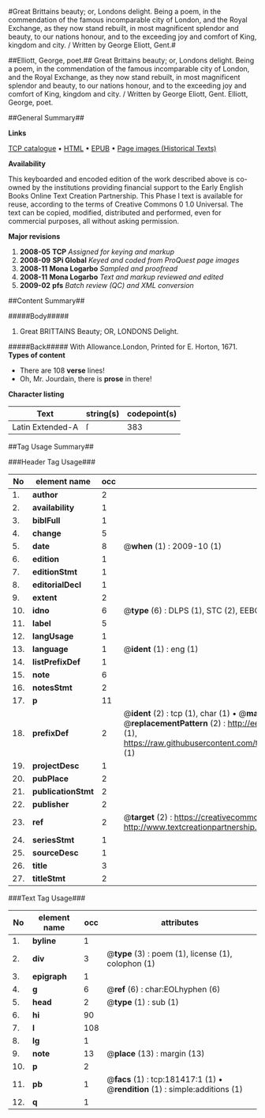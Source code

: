 #Great Brittains beauty; or, Londons delight. Being a poem, in the commendation of the famous incomparable city of London, and the Royal Exchange, as they now stand rebuilt, in most magnificent splendor and beauty, to our nations honour, and to the exceeding joy and comfort of King, kingdom and city. / Written by George Eliott, Gent.#

##Elliott, George, poet.##
Great Brittains beauty; or, Londons delight. Being a poem, in the commendation of the famous incomparable city of London, and the Royal Exchange, as they now stand rebuilt, in most magnificent splendor and beauty, to our nations honour, and to the exceeding joy and comfort of King, kingdom and city. / Written by George Eliott, Gent.
Elliott, George, poet.

##General Summary##

**Links**

[TCP catalogue](http://www.ota.ox.ac.uk/tcp/)  • 
[HTML](http://tei.it.ox.ac.uk/tcp/Texts-HTML/free/B03/B03289.html)  • 
[EPUB](http://tei.it.ox.ac.uk/tcp/Texts-EPUB/free/B03/B03289.epub) • 
[Page images (Historical Texts)](https://data.historicaltexts.jisc.ac.uk/view?pubId=eebo-99886908e&pageId=eebo-99886908e-181417-1)

**Availability**

This keyboarded and encoded edition of the
	       work described above is co-owned by the institutions
	       providing financial support to the Early English Books
	       Online Text Creation Partnership. This Phase I text is
	       available for reuse, according to the terms of Creative
	       Commons 0 1.0 Universal. The text can be copied,
	       modified, distributed and performed, even for
	       commercial purposes, all without asking permission.

**Major revisions**

1. __2008-05__ __TCP__ *Assigned for keying and markup*
1. __2008-09__ __SPi Global__ *Keyed and coded from ProQuest page images*
1. __2008-11__ __Mona Logarbo__ *Sampled and proofread*
1. __2008-11__ __Mona Logarbo__ *Text and markup reviewed and edited*
1. __2009-02__ __pfs__ *Batch review (QC) and XML conversion*

##Content Summary##

#####Body#####

1. Great BRITTAINS Beauty; OR, LONDONS Delight.

#####Back#####
With Allowance.London, Printed for E. Horton, 1671.
**Types of content**

  * There are 108 **verse** lines!
  * Oh, Mr. Jourdain, there is **prose** in there!

**Character listing**


|Text|string(s)|codepoint(s)|
|---|---|---|
|Latin Extended-A|ſ|383|

##Tag Usage Summary##

###Header Tag Usage###

|No|element name|occ|attributes|
|---|---|---|---|
|1.|__author__|2||
|2.|__availability__|1||
|3.|__biblFull__|1||
|4.|__change__|5||
|5.|__date__|8| @__when__ (1) : 2009-10 (1)|
|6.|__edition__|1||
|7.|__editionStmt__|1||
|8.|__editorialDecl__|1||
|9.|__extent__|2||
|10.|__idno__|6| @__type__ (6) : DLPS (1), STC (2), EEBO-CITATION (1), PROQUEST (1), VID (1)|
|11.|__label__|5||
|12.|__langUsage__|1||
|13.|__language__|1| @__ident__ (1) : eng (1)|
|14.|__listPrefixDef__|1||
|15.|__note__|6||
|16.|__notesStmt__|2||
|17.|__p__|11||
|18.|__prefixDef__|2| @__ident__ (2) : tcp (1), char (1)  •  @__matchPattern__ (2) : ([0-9\-]+):([0-9IVX]+) (1), (.+) (1)  •  @__replacementPattern__ (2) : http://eebo.chadwyck.com/downloadtiff?vid=$1&page=$2 (1), https://raw.githubusercontent.com/textcreationpartnership/Texts/master/tcpchars.xml#$1 (1)|
|19.|__projectDesc__|1||
|20.|__pubPlace__|2||
|21.|__publicationStmt__|2||
|22.|__publisher__|2||
|23.|__ref__|2| @__target__ (2) : https://creativecommons.org/publicdomain/zero/1.0/ (1), http://www.textcreationpartnership.org/docs/. (1)|
|24.|__seriesStmt__|1||
|25.|__sourceDesc__|1||
|26.|__title__|3||
|27.|__titleStmt__|2||


###Text Tag Usage###

|No|element name|occ|attributes|
|---|---|---|---|
|1.|__byline__|1||
|2.|__div__|3| @__type__ (3) : poem (1), license (1), colophon (1)|
|3.|__epigraph__|1||
|4.|__g__|6| @__ref__ (6) : char:EOLhyphen (6)|
|5.|__head__|2| @__type__ (1) : sub (1)|
|6.|__hi__|90||
|7.|__l__|108||
|8.|__lg__|1||
|9.|__note__|13| @__place__ (13) : margin (13)|
|10.|__p__|2||
|11.|__pb__|1| @__facs__ (1) : tcp:181417:1 (1)  •  @__rendition__ (1) : simple:additions (1)|
|12.|__q__|1||
